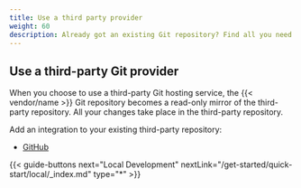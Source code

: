 ```yaml
---
title: Use a third party provider
weight: 60
description: Already got an existing Git repository? Find all you need to know here.
---
```


## Use a third-party Git provider

When you choose to use a third-party Git hosting service, the {{< vendor/name >}} Git
repository becomes a read-only mirror of the third-party repository. All your
changes take place in the third-party repository.

Add an integration to your existing third-party repository:

[//]: # (- [BitBucket]&#40;/integrations/source/bitbucket.md&#41;)
- [GitHub](/integrations/source/github.md)

[//]: # (- [GitLab]&#40;/integrations/source/gitlab.md&#41;)

{{< guide-buttons next="Local Development" nextLink="/get-started/quick-start/local/_index.md" type="*" >}}
